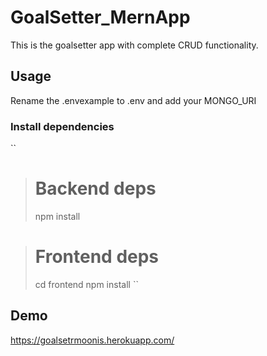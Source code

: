 # GoalSetter_MernApp
This is the goalsetter app with complete CRUD functionality. 
## Usage
Rename the .envexample to .env and add your MONGO_URI
### Install dependencies
``
># Backend deps
>npm install

># Frontend deps
>cd frontend
>npm install
``
## Demo
https://goalsetrmoonis.herokuapp.com/
